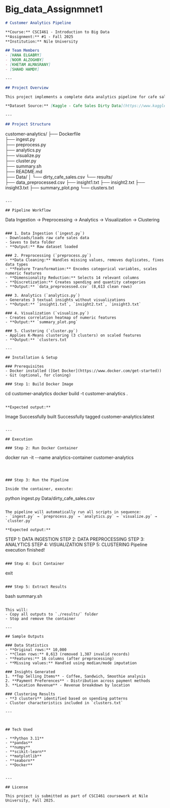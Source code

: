 # Big_data_Assignmnet1
```markdown
# Customer Analytics Pipeline

**Course:** CSCI461 - Introduction to Big Data  
**Assignment:** #1 - Fall 2025  
**Institution:** Nile University

## Team Members
- [HANA ELGABRY]
- [NOOR ALZOGHBY]
- [KHETAM ALMASRANY]
- [SHAHD HAMDY]

---

## Project Overview

This project implements a complete data analytics pipeline for cafe sales data using Docker. The pipeline performs data ingestion, preprocessing, analytics, visualization, and clustering on a dirty dataset containing 10,000 cafe transactions.

**Dataset Source:** [Kaggle - Cafe Sales Dirty Data](https://www.kaggle.com/datasets/ahmedmohamed2003/cafe-sales-dirty-data-for-cleaning-training)

---

## Project Structure

```
customer-analytics/
├── Dockerfile              
├── ingest.py              
├── preprocess.py          
├── analytics.py           
├── visualize.py           
├── cluster.py             
├── summary.sh             
├── README.md              
├── Data/
│   └── dirty_cafe_sales.csv
└── results/               
    ├── data_preprocessed.csv
    ├── insight1.txt
    ├── insight2.txt
    ├── insight3.txt
    ├── summary_plot.png
    └── clusters.txt
```

---

## Pipeline Workflow

```
Data Ingestion → Preprocessing → Analytics → Visualization → Clustering
```

### 1. Data Ingestion (`ingest.py`)
- Downloads/loads raw cafe sales data
- Saves to Data folder
- **Output:** Raw dataset loaded

### 2. Preprocessing (`preprocess.py`)
- **Data Cleaning:** Handles missing values, removes duplicates, fixes data types
- **Feature Transformation:** Encodes categorical variables, scales numeric features
- **Dimensionality Reduction:** Selects 14 relevant columns
- **Discretization:** Creates spending and quantity categories
- **Output:** `data_preprocessed.csv` (8,613 clean rows)

### 3. Analytics (`analytics.py`)
- Generates 3 textual insights without visualizations
- **Output:** `insight1.txt`, `insight2.txt`, `insight3.txt`

### 4. Visualization (`visualize.py`)
- Creates correlation heatmap of numeric features
- **Output:** `summary_plot.png`

### 5. Clustering (`cluster.py`)
- Applies K-Means clustering (3 clusters) on scaled features
- **Output:** `clusters.txt`

---

## Installation & Setup

### Prerequisites
- Docker installed ([Get Docker](https://www.docker.com/get-started))
- Git (optional, for cloning)

### Step 1: Build Docker Image

```
cd customer-analytics
docker build -t customer-analytics .
```

**Expected output:**
```
Image Successfully built 
Successfully tagged customer-analytics:latest
```

---

## Execution

### Step 2: Run Docker Container

```
docker run -it --name analytics-container customer-analytics
```



### Step 3: Run the Pipeline

Inside the container, execute:

```
python ingest.py Data/dirty_cafe_sales.csv
```

The pipeline will automatically run all scripts in sequence:
- `ingest.py` → `preprocess.py` → `analytics.py` → `visualize.py` → `cluster.py`

**Expected output:**
```
STEP 1: DATA INGESTION
STEP 2: DATA PREPROCESSING
STEP 3: ANALYTICS
STEP 4: VISUALIZATION
STEP 5: CLUSTERING
Pipeline execution finished!
```

### Step 4: Exit Container

```
exit
```

### Step 5: Extract Results

```
bash summary.sh
```

This will:
- Copy all outputs to `./results/` folder
- Stop and remove the container

---

## Sample Outputs

### Data Statistics
- **Original rows:** 10,000
- **Clean rows:** 8,613 (removed 1,387 invalid records)
- **Features:** 16 columns (after preprocessing)
- **Missing values:** Handled using median/mode imputation

### Insights Generated
1. **Top Selling Items** - Coffee, Sandwich, Smoothie analysis
2. **Payment Preferences** - Distribution across payment methods
3. **Location Revenue** - Revenue breakdown by location

### Clustering Results
- **3 clusters** identified based on spending patterns
- Cluster characteristics included in `clusters.txt`

---



## Tech Used

- **Python 3.11**
- **pandas** 
- **numpy** 
- **scikit-learn** 
- **matplotlib**
- **seaborn** 
- **Docker** 


---

## License

This project is submitted as part of CSCI461 coursework at Nile University, Fall 2025.

```
